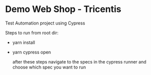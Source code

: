 # Demo Web Shop - Tricentis

Test Automation project using Cypress

Steps to run from root dir:

- yarn install
- yarn cypress open

  after these steps navigate to the specs in the cypress runner and choose which spec you want to run
